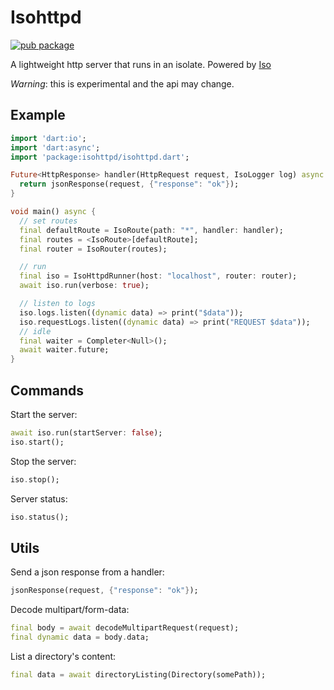# Isohttpd

[![pub package](https://img.shields.io/pub/v/isohttpd.svg)](https://pub.dartlang.org/packages/isohttpd)

A lightweight http server that runs in an isolate. Powered by [Iso](https://github.com/synw/iso)

*Warning*: this is experimental and the api may change.

## Example

   ```dart
   import 'dart:io';
   import 'dart:async';
   import 'package:isohttpd/isohttpd.dart';

   Future<HttpResponse> handler(HttpRequest request, IsoLogger log) async {
     return jsonResponse(request, {"response": "ok"});
   }

   void main() async {
     // set routes
     final defaultRoute = IsoRoute(path: "*", handler: handler);
     final routes = <IsoRoute>[defaultRoute];
     final router = IsoRouter(routes);

     // run
     final iso = IsoHttpdRunner(host: "localhost", router: router);
     await iso.run(verbose: true);

     // listen to logs
     iso.logs.listen((dynamic data) => print("$data"));
     iso.requestLogs.listen((dynamic data) => print("REQUEST $data"));
     // idle
     final waiter = Completer<Null>();
     await waiter.future;
   }
   ```

## Commands

Start the server:

   ```dart
   await iso.run(startServer: false);
   iso.start();
   ```

Stop the server:

   ```dart
   iso.stop();
   ```

Server status:

   ```dart
   iso.status();
   ```

## Utils

Send a json response from a handler:

   ```dart
   jsonResponse(request, {"response": "ok"});
   ```

Decode multipart/form-data:

   ```dart
   final body = await decodeMultipartRequest(request);
   final dynamic data = body.data;
   ```

List a directory's content:

   ```dart
   final data = await directoryListing(Directory(somePath));
   ```
